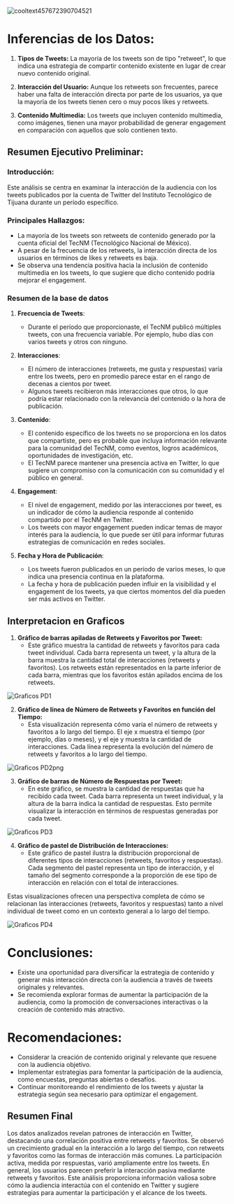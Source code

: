 

![cooltext457672390704521](https://github.com/calonch98/ProyectoFinal/assets/158233439/7db91143-b195-48f4-8ab9-2acbc7e6cc02)


# **Inferencias de los Datos:**

1. **Tipos de Tweets:** La mayoría de los tweets son de tipo "retweet", lo que indica una estrategia de compartir contenido existente en lugar de crear nuevo contenido original.

2. **Interacción del Usuario:** Aunque los retweets son frecuentes, parece haber una falta de interacción directa por parte de los usuarios, ya que la mayoría de los tweets tienen cero o muy pocos likes y retweets.

3. **Contenido Multimedia:** Los tweets que incluyen contenido multimedia, como imágenes, tienen una mayor probabilidad de generar engagement en comparación con aquellos que solo contienen texto.

## **Resumen Ejecutivo Preliminar:**

### **Introducción:**
Este análisis se centra en examinar la interacción de la audiencia con los tweets publicados por la cuenta de Twitter del Instituto Tecnológico de Tijuana durante un período específico.

### **Principales Hallazgos:**
- La mayoría de los tweets son retweets de contenido generado por la cuenta oficial del TecNM (Tecnológico Nacional de México).
- A pesar de la frecuencia de los retweets, la interacción directa de los usuarios en términos de likes y retweets es baja.
- Se observa una tendencia positiva hacia la inclusión de contenido multimedia en los tweets, lo que sugiere que dicho contenido podría mejorar el engagement.

### Resumen de la base de datos

1. **Frecuencia de Tweets**:
   - Durante el período que proporcionaste, el TecNM publicó múltiples tweets, con una frecuencia variable. Por ejemplo, hubo días con varios tweets y otros con ninguno.

2. **Interacciones**:
   - El número de interacciones (retweets, me gusta y respuestas) varía entre los tweets, pero en promedio parece estar en el rango de decenas a cientos por tweet.
   - Algunos tweets recibieron más interacciones que otros, lo que podría estar relacionado con la relevancia del contenido o la hora de publicación.

3. **Contenido**:
   - El contenido específico de los tweets no se proporciona en los datos que compartiste, pero es probable que incluya información relevante para la comunidad del TecNM, como eventos, logros académicos, oportunidades de investigación, etc.
   - El TecNM parece mantener una presencia activa en Twitter, lo que sugiere un compromiso con la comunicación con su comunidad y el público en general.

4. **Engagement**:
   - El nivel de engagement, medido por las interacciones por tweet, es un indicador de cómo la audiencia responde al contenido compartido por el TecNM en Twitter.
   - Los tweets con mayor engagement pueden indicar temas de mayor interés para la audiencia, lo que puede ser útil para informar futuras estrategias de comunicación en redes sociales.

5. **Fecha y Hora de Publicación**:
   - Los tweets fueron publicados en un período de varios meses, lo que indica una presencia continua en la plataforma.
   - La fecha y hora de publicación pueden influir en la visibilidad y el engagement de los tweets, ya que ciertos momentos del día pueden ser más activos en Twitter.


## Interpretacion en Graficos
1. **Gráfico de barras apiladas de Retweets y Favoritos por Tweet:**
   - Este gráfico muestra la cantidad de retweets y favoritos para cada tweet individual. Cada barra representa un tweet, y la altura de la barra muestra la cantidad total de interacciones (retweets y favoritos). Los retweets están representados en la parte inferior de cada barra, mientras que los favoritos están apilados encima de los retweets.

![Graficos PD1](https://github.com/calonch98/ProyectoFinal/assets/158233439/32f47d30-aff5-4d9e-a0a1-42fe61eb8ddb)

2. **Gráfico de línea de Número de Retweets y Favoritos en función del Tiempo:**
   - Esta visualización representa cómo varía el número de retweets y favoritos a lo largo del tiempo. El eje x muestra el tiempo (por ejemplo, días o meses), y el eje y muestra la cantidad de interacciones. Cada línea representa la evolución del número de retweets y favoritos a lo largo del tiempo.

![Graficos PD2png](https://github.com/calonch98/ProyectoFinal/assets/158233439/1a19a86e-51a4-48ae-9a41-a629aecf829a)

3. **Gráfico de barras de Número de Respuestas por Tweet:**
   - En este gráfico, se muestra la cantidad de respuestas que ha recibido cada tweet. Cada barra representa un tweet individual, y la altura de la barra indica la cantidad de respuestas. Esto permite visualizar la interacción en términos de respuestas generadas por cada tweet.

![Graficos PD3](https://github.com/calonch98/ProyectoFinal/assets/158233439/27b63aa1-9da7-4a05-a480-01ae307e540f)

4. **Gráfico de pastel de Distribución de Interacciones:**
   - Este gráfico de pastel ilustra la distribución proporcional de diferentes tipos de interacciones (retweets, favoritos y respuestas). Cada segmento del pastel representa un tipo de interacción, y el tamaño del segmento corresponde a la proporción de ese tipo de interacción en relación con el total de interacciones.


Estas visualizaciones ofrecen una perspectiva completa de cómo se relacionan las interacciones (retweets, favoritos y respuestas) tanto a nivel individual de tweet como en un contexto general a lo largo del tiempo.

![Graficos PD4](https://github.com/calonch98/ProyectoFinal/assets/158233439/cfdef1b0-ed51-4370-8028-47c637e639d1)

# **Conclusiones:**
- Existe una oportunidad para diversificar la estrategia de contenido y generar más interacción directa con la audiencia a través de tweets originales y relevantes.
- Se recomienda explorar formas de aumentar la participación de la audiencia, como la promoción de conversaciones interactivas o la creación de contenido más atractivo.

# **Recomendaciones:**
- Considerar la creación de contenido original y relevante que resuene con la audiencia objetivo.
- Implementar estrategias para fomentar la participación de la audiencia, como encuestas, preguntas abiertas o desafíos.
- Continuar monitoreando el rendimiento de los tweets y ajustar la estrategia según sea necesario para optimizar el engagement.


## Resumen Final
Los datos analizados revelan patrones de interacción en Twitter, destacando una correlación positiva entre retweets y favoritos. Se observó un crecimiento gradual en la interacción a lo largo del tiempo, con retweets y favoritos como las formas de interacción más comunes. La participación activa, medida por respuestas, varió ampliamente entre los tweets. En general, los usuarios parecen preferir la interacción pasiva mediante retweets y favoritos. Este análisis proporciona información valiosa sobre cómo la audiencia interactúa con el contenido en Twitter y sugiere estrategias para aumentar la participación y el alcance de los tweets.
